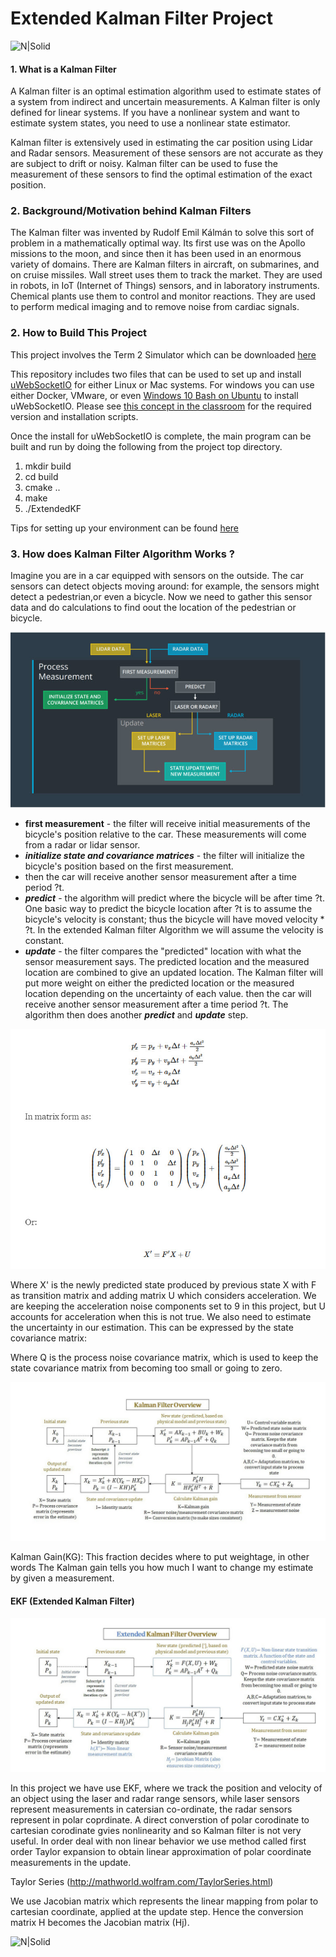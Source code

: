 # Extended Kalman Filter Project

![N|Solid](https://www.mathworks.com/content/dam/mathworks/videos/u/Understanding-Kalman-Filters-Part-3-Optimal-State-Estimator.mp4/_jcr_content/renditions/S2E3_Thumbnail.jpg)


#### 1. What is a Kalman Filter
A Kalman filter is an optimal estimation algorithm used to estimate states of a system from indirect and uncertain measurements. A Kalman filter is only defined for linear systems. If you have a nonlinear system and want to estimate system states, you need to use a nonlinear state estimator.

Kalman filter is extensively used in estimating the car position using Lidar and Radar sensors. Measurement of these sensors are not accurate as they are subject to drift or noisy. Kalman filter can be used to fuse the measurement of these sensors to find the optimal estimation of the exact position.

### 2. Background/Motivation behind Kalman Filters
The Kalman filter was invented by Rudolf Emil Kálmán to solve this sort of problem in a mathematically optimal way. Its first use was on the Apollo missions to the moon, and since then it has been used in an enormous variety of domains. There are Kalman filters in aircraft, on submarines, and on cruise missiles. Wall street uses them to track the market. They are used in robots, in IoT (Internet of Things) sensors, and in laboratory instruments. Chemical plants use them to control and monitor reactions. They are used to perform medical imaging and to remove noise from cardiac signals.

### 2. How to Build This Project
This project involves the Term 2 Simulator which can be downloaded [here](https://github.com/udacity/self-driving-car-sim/releases)

This repository includes two files that can be used to set up and install [uWebSocketIO](https://github.com/uWebSockets/uWebSockets) for either Linux or Mac systems. For windows you can use either Docker, VMware, or even [Windows 10 Bash on Ubuntu](https://www.howtogeek.com/249966/how-to-install-and-use-the-linux-bash-shell-on-windows-10/) to install uWebSocketIO. Please see [this concept in the classroom](https://classroom.udacity.com/nanodegrees/nd013/parts/40f38239-66b6-46ec-ae68-03afd8a601c8/modules/0949fca6-b379-42af-a919-ee50aa304e6a/lessons/f758c44c-5e40-4e01-93b5-1a82aa4e044f/concepts/16cf4a78-4fc7-49e1-8621-3450ca938b77) for the required version and installation scripts.

Once the install for uWebSocketIO is complete, the main program can be built and run by doing the following from the project top directory.

1. mkdir build
2. cd build
3. cmake ..
4. make
5. ./ExtendedKF

Tips for setting up your environment can be found [here](https://classroom.udacity.com/nanodegrees/nd013/parts/40f38239-66b6-46ec-ae68-03afd8a601c8/modules/0949fca6-b379-42af-a919-ee50aa304e6a/lessons/f758c44c-5e40-4e01-93b5-1a82aa4e044f/concepts/23d376c7-0195-4276-bdf0-e02f1f3c665d)


### 3.  How does Kalman Filter Algorithm Works ?
Imagine you are in a car equipped with sensors on the outside. The car sensors can detect objects moving around: for example, the sensors might detect a pedestrian,or even a bicycle. Now we need to gather this sensor data and do calculations to find oout the location of the pedestrian or bicycle.

![](./assets/1.jpg)

- **first measurement** - the filter will receive initial measurements of the bicycle's position relative to the car. These measurements will come from a radar or lidar sensor. 
- ***initialize state and covariance matrices*** - the filter will initialize the bicycle's position based on the first measurement.
- then the car will receive another sensor measurement after a time period ?t.
- ***predict*** - the algorithm will predict where the bicycle will be after time ?t. One basic way to predict the bicycle location after ?t is to assume the bicycle's velocity is constant; thus the bicycle will have moved velocity * ?t. In the extended Kalman filter Algorithm we will assume the velocity is constant.
- ***update*** - the filter compares the "predicted" location with what the sensor measurement says. The predicted location and the measured location are combined to give an updated location. The Kalman filter will put more weight on either the predicted location or the measured location depending on the uncertainty of each value.
then the car will receive another sensor measurement after a time period ?t. The algorithm then does another ***predict*** and ***update*** step.

![](./assets/4.jpg)




Where X' is the newly predicted state produced by previous state X with F as  transition matrix and adding matrix U which considers acceleration.
We are keeping the acceleration noise components set to 9 in this project,  but U accounts for acceleration when this is not true. We also need to estimate the uncertainty in our estimation. This can be expressed by the state covariance matrix:


Where Q is the process noise covariance matrix, which is used to keep the state covariance matrix from becoming too small or going to zero.

![](./assets/2.jpg)


Kalman Gain(KG): This fraction decides where to put weightage, in other words The Kalman gain tells you how much I want to change my estimate by given a measurement.


#### EKF (Extended Kalman Filter)

![](./assets/3.jpg)

In this project we have use EKF, where we track the position and velocity of an object using the laser and radar range sensors, while laser
sensors represent measurements in catersian co-ordinate, the radar sensors represent in polar coprdinate. A direct converstion of polar corodinate to
cartesian corodinate gvies nonlinearity and so Kalman filter is not very useful. In order deal with non linear behavior we use method called first order
Taylor expansion to obtain linear approximation of polar coordinate measurements in the update.

Taylor Series (http://mathworld.wolfram.com/TaylorSeries.html)

We use Jacobian matrix which represents the linear mapping from polar to cartesian coordinate, applied at the update step. Hence the conversion matrix
H becomes the Jacobian matrix (Hj).

![N|Solid](https://cdn-images-1.medium.com/max/800/1*21JI6_5U7hlxwBac7Rm8LA.gif)
